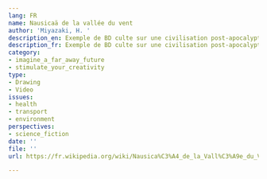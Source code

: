 ```yaml
---
lang: FR
name: Nausicaä de la vallée du vent
author: 'Miyazaki, H. '
description_en: Exemple de BD culte sur une civilisation post-apocalyptique
description_fr: Exemple de BD culte sur une civilisation post-apocalyptique
category:
- imagine_a_far_away_future
- stimulate_your_creativity
type:
- Drawing
- Video
issues:
- health
- transport
- environment
perspectives:
- science_fiction
date: ''
file: ''
url: https://fr.wikipedia.org/wiki/Nausica%C3%A4_de_la_Vall%C3%A9e_du_Vent_(manga)

---
```

